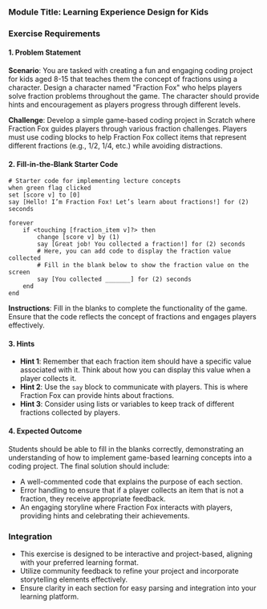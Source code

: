 ### Module Title: Learning Experience Design for Kids

### Exercise Requirements

#### 1. Problem Statement
**Scenario**: You are tasked with creating a fun and engaging coding project for kids aged 8-15 that teaches them the concept of fractions using a character. Design a character named "Fraction Fox" who helps players solve fraction problems throughout the game. The character should provide hints and encouragement as players progress through different levels.

**Challenge**: Develop a simple game-based coding project in Scratch where Fraction Fox guides players through various fraction challenges. Players must use coding blocks to help Fraction Fox collect items that represent different fractions (e.g., 1/2, 1/4, etc.) while avoiding distractions.

#### 2. Fill-in-the-Blank Starter Code
```scratch
# Starter code for implementing lecture concepts
when green flag clicked
set [score v] to [0]
say [Hello! I’m Fraction Fox! Let’s learn about fractions!] for (2) seconds

forever
    if <touching [fraction_item v]?> then
        change [score v] by (1)
        say [Great job! You collected a fraction!] for (2) seconds
        # Here, you can add code to display the fraction value collected
        # Fill in the blank below to show the fraction value on the screen
        say [You collected _______] for (2) seconds
    end
end
```
**Instructions**: Fill in the blanks to complete the functionality of the game. Ensure that the code reflects the concept of fractions and engages players effectively.

#### 3. Hints
- **Hint 1**: Remember that each fraction item should have a specific value associated with it. Think about how you can display this value when a player collects it.
- **Hint 2**: Use the `say` block to communicate with players. This is where Fraction Fox can provide hints about fractions.
- **Hint 3**: Consider using lists or variables to keep track of different fractions collected by players.

#### 4. Expected Outcome
Students should be able to fill in the blanks correctly, demonstrating an understanding of how to implement game-based learning concepts into a coding project. The final solution should include:
- A well-commented code that explains the purpose of each section.
- Error handling to ensure that if a player collects an item that is not a fraction, they receive appropriate feedback.
- An engaging storyline where Fraction Fox interacts with players, providing hints and celebrating their achievements.

### Integration
- This exercise is designed to be interactive and project-based, aligning with your preferred learning format.
- Utilize community feedback to refine your project and incorporate storytelling elements effectively.
- Ensure clarity in each section for easy parsing and integration into your learning platform.